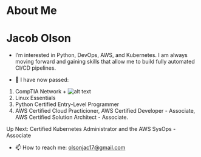 <h1>About Me</h1>

# Jacob Olson
- I’m interested in Python, DevOps, AWS, and Kubernetes. I am always moving forward and gaining skills that allow me to build fully automated CI/CD pipelines.

- 🌱 I have now passed: 
1. CompTIA Network + ![alt text](https://www.google.com/search?q=network+%2B+badge&sxsrf=AJOqlzV2fBm3XGZzvScN_VRCwUE_S18P8w:1679415140453&source=lnms&tbm=isch&sa=X&ved=2ahUKEwjn4YH3tO39AhWhITQIHdCMBb0Q_AUoAXoECAEQAw&biw=1527&bih=696&dpr=1.25#imgrc=nSzFZxQi_n2zFM)
2. Linux Essentials 
3. Python Certified Entry-Level Programmer 
4. AWS Certified Cloud Practicioner, AWS Certified Developer - Associate, AWS Certified Solution Architect - Associate.

Up Next: Certified Kubernetes Administrator and the AWS SysOps - Associate

- 📫 How to reach me: olsonjac17@gmail.com

<!---
olsonjac/olsonjac is a ✨ special ✨ repository because its `README.md` (this file) appears on your GitHub profile.
You can click the Preview link to take a look at your changes.
--->
